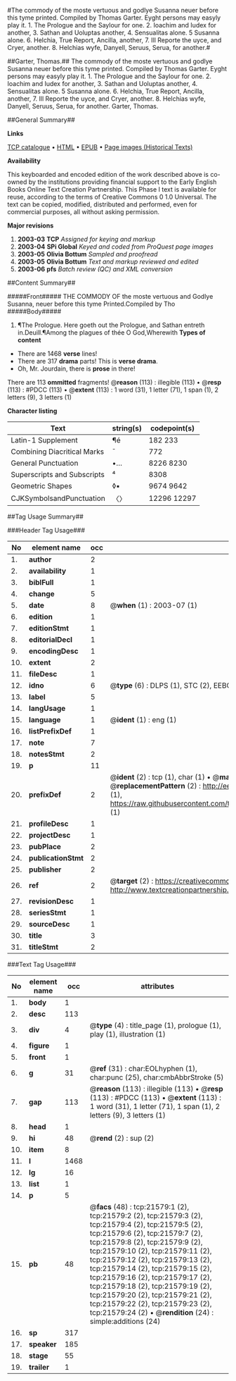 #The commody of the moste vertuous and godlye Susanna neuer before this tyme printed. Compiled by Thomas Garter. Eyght persons may easyly play it. 1. The Prologue and the Saylour for one. 2. Ioachim and Iudex for another, 3. Sathan and Uoluptas another, 4. Sensualitas alone. 5 Susanna alone. 6. Helchia, True Report, Ancilla, another, 7. Ill Reporte the uyce, and Cryer, another. 8. Helchias wyfe, Danyell, Seruus, Serua, for another.#

##Garter, Thomas.##
The commody of the moste vertuous and godlye Susanna neuer before this tyme printed. Compiled by Thomas Garter. Eyght persons may easyly play it. 1. The Prologue and the Saylour for one. 2. Ioachim and Iudex for another, 3. Sathan and Uoluptas another, 4. Sensualitas alone. 5 Susanna alone. 6. Helchia, True Report, Ancilla, another, 7. Ill Reporte the uyce, and Cryer, another. 8. Helchias wyfe, Danyell, Seruus, Serua, for another.
Garter, Thomas.

##General Summary##

**Links**

[TCP catalogue](http://www.ota.ox.ac.uk/tcp/)  • 
[HTML](http://tei.it.ox.ac.uk/tcp/Texts-HTML/free/A01/A01509.html)  • 
[EPUB](http://tei.it.ox.ac.uk/tcp/Texts-EPUB/free/A01/A01509.epub) • 
[Page images (Historical Texts)](https://data.historicaltexts.jisc.ac.uk/view?pubId=eebo-99856061e&pageId=eebo-99856061e-21579-1)

**Availability**

This keyboarded and encoded edition of the
	       work described above is co-owned by the institutions
	       providing financial support to the Early English Books
	       Online Text Creation Partnership. This Phase I text is
	       available for reuse, according to the terms of Creative
	       Commons 0 1.0 Universal. The text can be copied,
	       modified, distributed and performed, even for
	       commercial purposes, all without asking permission.

**Major revisions**

1. __2003-03__ __TCP__ *Assigned for keying and markup*
1. __2003-04__ __SPi Global__ *Keyed and coded from ProQuest page images*
1. __2003-05__ __Olivia Bottum__ *Sampled and proofread*
1. __2003-05__ __Olivia Bottum__ *Text and markup reviewed and edited*
1. __2003-06__ __pfs__ *Batch review (QC) and XML conversion*

##Content Summary##

#####Front#####
THE COMMODY OF the moste vertuous and Godlye Susanna, neuer before this tyme Printed.Compiled by Tho
#####Body#####

1. ¶The Prologue.
Here goeth out the Prologue, and Sathan entreth in.Deuill.¶Among the plagues of thée O God,Wherewith
**Types of content**

  * There are 1468 **verse** lines!
  * There are 317 **drama** parts! This is **verse drama**.
  * Oh, Mr. Jourdain, there is **prose** in there!

There are 113 **ommitted** fragments! 
 @__reason__ (113) : illegible (113)  •  @__resp__ (113) : #PDCC (113)  •  @__extent__ (113) : 1 word (31), 1 letter (71), 1 span (1), 2 letters (9), 3 letters (1)

**Character listing**


|Text|string(s)|codepoint(s)|
|---|---|---|
|Latin-1 Supplement|¶é|182 233|
|Combining             Diacritical Marks|̄|772|
|General Punctuation|•…|8226 8230|
|Superscripts             and Subscripts|⁴|8308|
|Geometric Shapes|◊▪|9674 9642|
|CJKSymbolsandPunctuation|〈〉|12296 12297|

##Tag Usage Summary##

###Header Tag Usage###

|No|element name|occ|attributes|
|---|---|---|---|
|1.|__author__|2||
|2.|__availability__|1||
|3.|__biblFull__|1||
|4.|__change__|5||
|5.|__date__|8| @__when__ (1) : 2003-07 (1)|
|6.|__edition__|1||
|7.|__editionStmt__|1||
|8.|__editorialDecl__|1||
|9.|__encodingDesc__|1||
|10.|__extent__|2||
|11.|__fileDesc__|1||
|12.|__idno__|6| @__type__ (6) : DLPS (1), STC (2), EEBO-CITATION (1), PROQUEST (1), VID (1)|
|13.|__label__|5||
|14.|__langUsage__|1||
|15.|__language__|1| @__ident__ (1) : eng (1)|
|16.|__listPrefixDef__|1||
|17.|__note__|7||
|18.|__notesStmt__|2||
|19.|__p__|11||
|20.|__prefixDef__|2| @__ident__ (2) : tcp (1), char (1)  •  @__matchPattern__ (2) : ([0-9\-]+):([0-9IVX]+) (1), (.+) (1)  •  @__replacementPattern__ (2) : http://eebo.chadwyck.com/downloadtiff?vid=$1&page=$2 (1), https://raw.githubusercontent.com/textcreationpartnership/Texts/master/tcpchars.xml#$1 (1)|
|21.|__profileDesc__|1||
|22.|__projectDesc__|1||
|23.|__pubPlace__|2||
|24.|__publicationStmt__|2||
|25.|__publisher__|2||
|26.|__ref__|2| @__target__ (2) : https://creativecommons.org/publicdomain/zero/1.0/ (1), http://www.textcreationpartnership.org/docs/. (1)|
|27.|__revisionDesc__|1||
|28.|__seriesStmt__|1||
|29.|__sourceDesc__|1||
|30.|__title__|3||
|31.|__titleStmt__|2||


###Text Tag Usage###

|No|element name|occ|attributes|
|---|---|---|---|
|1.|__body__|1||
|2.|__desc__|113||
|3.|__div__|4| @__type__ (4) : title_page (1), prologue (1), play (1), illustration (1)|
|4.|__figure__|1||
|5.|__front__|1||
|6.|__g__|31| @__ref__ (31) : char:EOLhyphen (1), char:punc (25), char:cmbAbbrStroke (5)|
|7.|__gap__|113| @__reason__ (113) : illegible (113)  •  @__resp__ (113) : #PDCC (113)  •  @__extent__ (113) : 1 word (31), 1 letter (71), 1 span (1), 2 letters (9), 3 letters (1)|
|8.|__head__|1||
|9.|__hi__|48| @__rend__ (2) : sup (2)|
|10.|__item__|8||
|11.|__l__|1468||
|12.|__lg__|16||
|13.|__list__|1||
|14.|__p__|5||
|15.|__pb__|48| @__facs__ (48) : tcp:21579:1 (2), tcp:21579:2 (2), tcp:21579:3 (2), tcp:21579:4 (2), tcp:21579:5 (2), tcp:21579:6 (2), tcp:21579:7 (2), tcp:21579:8 (2), tcp:21579:9 (2), tcp:21579:10 (2), tcp:21579:11 (2), tcp:21579:12 (2), tcp:21579:13 (2), tcp:21579:14 (2), tcp:21579:15 (2), tcp:21579:16 (2), tcp:21579:17 (2), tcp:21579:18 (2), tcp:21579:19 (2), tcp:21579:20 (2), tcp:21579:21 (2), tcp:21579:22 (2), tcp:21579:23 (2), tcp:21579:24 (2)  •  @__rendition__ (24) : simple:additions (24)|
|16.|__sp__|317||
|17.|__speaker__|185||
|18.|__stage__|55||
|19.|__trailer__|1||
